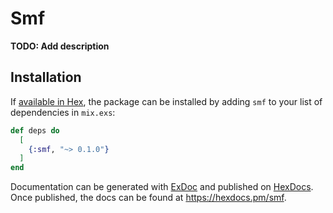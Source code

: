 # Smf

**TODO: Add description**

## Installation

If [available in Hex](https://hex.pm/docs/publish), the package can be installed
by adding `smf` to your list of dependencies in `mix.exs`:

```elixir
def deps do
  [
    {:smf, "~> 0.1.0"}
  ]
end
```

Documentation can be generated with [ExDoc](https://github.com/elixir-lang/ex_doc)
and published on [HexDocs](https://hexdocs.pm). Once published, the docs can
be found at <https://hexdocs.pm/smf>.

